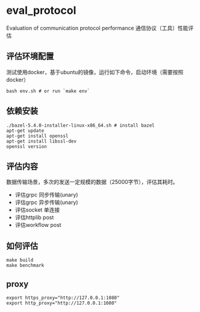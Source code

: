 # eval_protocol

Evaluation of communication protocol performance 
通信协议（工具）性能评估


## 评估环境配置

测试使用docker，基于ubuntu的镜像，运行如下命令，启动环境（需要按照docker）

```shell
bash env.sh # or run `make env`
```

##  依赖安装

```shell
./bazel-5.4.0-installer-linux-x86_64.sh # install bazel
apt-get update
apt-get install openssl
apt-get install libssl-dev
openssl version
```

## 评估内容

数据传输场景，多次的发送一定规模的数据（25000字节），评估其耗时。

- 评估grpc 同步传输(unary)
- 评估grpc 异步传输(unary)
- 评估socket 单连接
- 评估httplib post
- 评估workflow post

## 如何评估

```shell
make build
make benchmark
```

## proxy
```shell
export https_proxy="http://127.0.0.1:1080"
export http_proxy="http://127.0.0.1:1080"
```